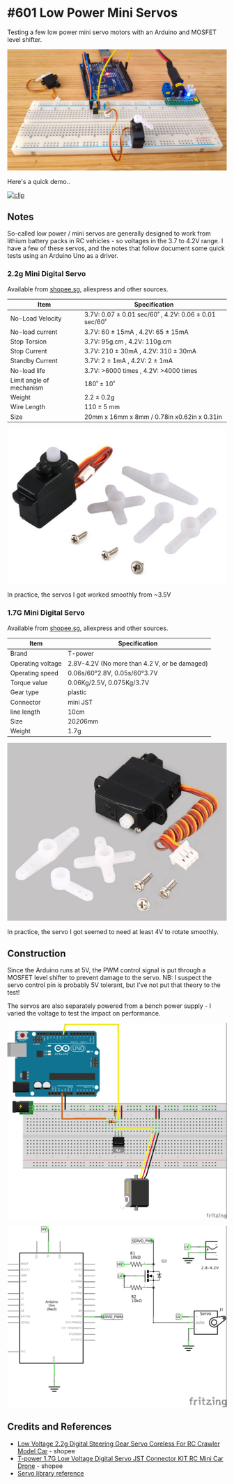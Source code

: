 # #601 Low Power Mini Servos

Testing a few low power mini servo motors with an Arduino and MOSFET level shifter.

![Build](./assets/LowPowerMiniServos_build.jpg?raw=true)

Here's a quick demo..

[![clip](https://img.youtube.com/vi/MunymlUziEs/0.jpg)](https://www.youtube.com/watch?v=MunymlUziEs)

## Notes

So-called low power / mini servos are generally designed to work from lithium battery packs in RC vehicles - so voltages in the 3.7 to 4.2V range.
I have a few of these servos, and the notes that follow document some quick tests using an Arduino Uno as a driver.


### 2.2g Mini Digital Servo

Available from [shopee.sg](https://shopee.sg/Low-Voltage-2.2g-Digital-Steering-Gear-Servo-Coreless-For-RC-Crawler-Model-Car-Ready-Stock--i.360726180.8991019964), aliexpress and other sources.


| Item                     | Specification                                         |
|--------------------------|-------------------------------------------------------|
| No-Load Velocity         | 3.7V: 0.07 ± 0.01 sec/60˚ , 4.2V: 0.06 ± 0.01 sec/60˚ |
| No-load current          | 3.7V: 60 ± 15mA           , 4.2V: 65 ± 15mA           |
| Stop Torsion             | 3.7V: 95g.cm              , 4.2V: 110g.cm             |
| Stop Current             | 3.7V: 210 ± 30mA          , 4.2V: 310 ± 30mA          |
| Standby Current          | 3.7V: 2 ± 1mA             , 4.2V: 2 ± 1mA             |
| No-load life             | 3.7V: >6000 times         , 4.2V: >4000 times         |
| Limit angle of mechanism | 180˚ ± 10˚                                            |
| Weight                   | 2.2 ± 0.2g                                            |
| Wire Length              | 110 ± 5 mm                                            |
| Size                     | 20mm x 16mm x 8mm / 0.78in x0.62in x 0.31in           |

![2.2g_mini_servo](./assets/2.2g_mini_servo.jpg?raw=true)

In practice, the servos I got worked smoothly from ~3.5V

### 1.7G Mini Digital Servo

Available from [shopee.sg](https://shopee.sg/Hot-%E3%80%90IN-STOCK%E3%80%91T-power-1.7G-Low-Voltage-Digital-Servo-JST-Connector-KIT-RC-Mini-Car-Drone-i.340360558.8423268127), aliexpress and other sources.

| Item              | Specification |
|-------------------|----------------|
| Brand             | T-power                                       |
| Operating voltage | 2.8V-4.2V (No more than 4.2 V, or be damaged) |
| Operating speed   | 0.06s/60°2.8V, 0.05s/60°3.7V                  |
| Torque value      | 0.06Kg/2.5V, 0.075Kg/3.7V                     |
| Gear type         | plastic                                       |
| Connector         | mini JST                                      |
| line length       | 10cm                                          |
| Size              | 20*20*6mm                                     |
| Weight            | 1.7g                                          |

![1.7g_mini_servo](./assets/1.7g_mini_servo.jpg?raw=true)

In practice, the servo I got seemed to need at least 4V to rotate smoothly.

## Construction


Since the Arduino runs at 5V, the PWM control signal is put through a MOSFET level shifter to prevent damage to the servo.
NB: I suspect the servo control pin is probably 5V tolerant, but I've not put that theory to the test!

The servos are also separately powered from a bench power supply - I varied the voltage to test the impact on performance.

![Breadboard](./assets/LowPowerMiniServos_bb.jpg?raw=true)

![Schematic](./assets/LowPowerMiniServos_schematic.jpg?raw=true)

## Credits and References

* [Low Voltage 2.2g Digital Steering Gear Servo Coreless For RC Crawler Model Car](https://shopee.sg/Low-Voltage-2.2g-Digital-Steering-Gear-Servo-Coreless-For-RC-Crawler-Model-Car-Ready-Stock--i.360726180.8991019964) - shopee
* [T-power 1.7G Low Voltage Digital Servo JST Connector KIT RC Mini Car Drone](https://shopee.sg/Hot-%E3%80%90IN-STOCK%E3%80%91T-power-1.7G-Low-Voltage-Digital-Servo-JST-Connector-KIT-RC-Mini-Car-Drone-i.340360558.8423268127) - shopee
* [Servo library reference](https://www.arduino.cc/reference/en/libraries/servo/)
